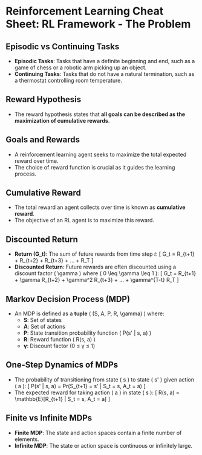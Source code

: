 # Reinforcement Learning Cheat Sheet: RL Framework - The Problem

## Episodic vs Continuing Tasks
- **Episodic Tasks**: Tasks that have a definite beginning and end, such as a game of chess or a robotic arm picking up an object.
- **Continuing Tasks**: Tasks that do not have a natural termination, such as a thermostat controlling room temperature.

## Reward Hypothesis
- The reward hypothesis states that **all goals can be described as the maximization of cumulative rewards**.

## Goals and Rewards
- A reinforcement learning agent seeks to maximize the total expected reward over time.
- The choice of reward function is crucial as it guides the learning process.

## Cumulative Reward
- The total reward an agent collects over time is known as **cumulative reward**.
- The objective of an RL agent is to maximize this reward.

## Discounted Return
- **Return (G_t)**: The sum of future rewards from time step *t*:
  \[
  G_t = R_{t+1} + R_{t+2} + R_{t+3} + ... + R_T
  \]
- **Discounted Return**: Future rewards are often discounted using a discount factor \( \gamma \) where \( 0 \leq \gamma \leq 1 \):
  \[
  G_t = R_{t+1} + \gamma R_{t+2} + \gamma^2 R_{t+3} + ... + \gamma^{T-t} R_T
  \]

## Markov Decision Process (MDP)
- An MDP is defined as a **tuple** \( (S, A, P, R, \gamma) \) where:
  - **S**: Set of states
  - **A**: Set of actions
  - **P**: State transition probability function \( P(s' | s, a) \)
  - **R**: Reward function \( R(s, a) \)
  - **γ**: Discount factor (0 ≤ γ ≤ 1)

## One-Step Dynamics of MDPs
- The probability of transitioning from state \( s \) to state \( s' \) given action \( a \):
  \[
  P(s' | s, a) = Pr(S_{t+1} = s' | S_t = s, A_t = a)
  \]
- The expected reward for taking action \( a \) in state \( s \):
  \[
  R(s, a) = \mathbb{E}[R_{t+1} | S_t = s, A_t = a]
  \]

## Finite vs Infinite MDPs
- **Finite MDP**: The state and action spaces contain a finite number of elements.
- **Infinite MDP**: The state or action space is continuous or infinitely large.
